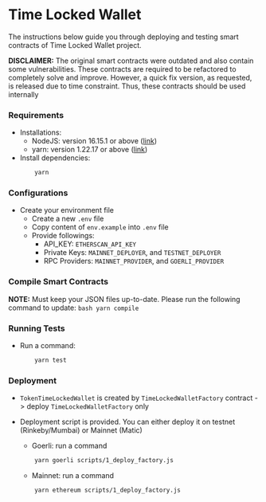 # Time Locked Wallet

The instructions below guide you through deploying and testing smart contracts of Time Locked Wallet project. 

**DISCLAIMER:** The original smart contracts were outdated and also contain some vulnerabilities. These contracts are required to be refactored to completely solve and improve. However, a quick fix version, as requested, is released due to time constraint. Thus, these contracts should be used internally

### Requirements

- Installations:
    - NodeJS: version 16.15.1 or above ([link](https://nodejs.org/en/))
    - yarn: version 1.22.17 or above ([link](https://www.npmjs.com/package/yarn))
- Install dependencies:
    ```bash
        yarn
    ```

### Configurations

- Create your environment file
    - Create a new `.env` file
    - Copy content of `env.example` into `.env` file
    - Provide followings:
        - API_KEY: `ETHERSCAN_API_KEY`
        - Private Keys: `MAINNET_DEPLOYER`, and `TESTNET_DEPLOYER`
        - RPC Providers: `MAINNET_PROVIDER`, and `GOERLI_PROVIDER`

### Compile Smart Contracts
**NOTE:** Must keep your JSON files up-to-date. Please run the following command to update:
    ```bash
        yarn compile
    ```

### Running Tests
- Run a command:
    ```bash
        yarn test
    ```

### Deployment

- `TokenTimeLockedWallet` is created by `TimeLockedWalletFactory` contract -> deploy `TimeLockedWalletFactory` only

- Deployment script is provided. You can either deploy it on testnet (Rinkeby/Mumbai) or Mainnet (Matic)
    - Goerli: run a command
    ```bash
        yarn goerli scripts/1_deploy_factory.js
    ```
    
    - Mainnet: run a command
    ```bash
        yarn ethereum scripts/1_deploy_factory.js
    ```